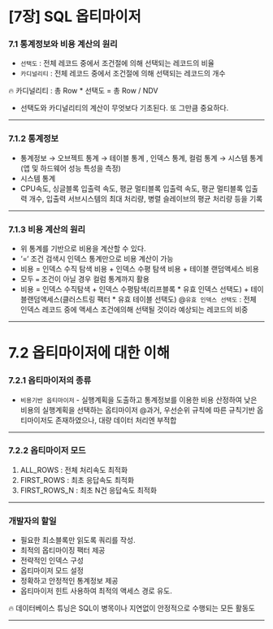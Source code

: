 # [7장] SQL 옵티마이저

### 7.1 통계정보와 비용 계산의 원리

- `선택도` : 전체 레코드 중에서 조건절에 의해 선택되는 레코드의 비율
- `카디널리티` : 전체 레코드 중에서 조건절에 의해 선택되는 레코드의 개수

<aside>
🔥 카디널리티 : 총 Row * 선택도 = 총 Row / NDV

</aside>

- 선택도와 카디널리티의 계산이 무엇보다 기초된다. 또 그만큼 중요하다.

---

### 7.1.2 통계정보

- 통계정보 → 오브젝트 통계 → 테이블 통계 , 인덱스 통계, 컬럼 통계
              →   시스템 통계(앱 및 하드웨어 성능 특성을 측정)
- 시스템 통계
- CPU속도, 싱글블록 입출력 속도, 평균 멀티블록 입출력 속도, 평균 멀티블록 입출력 개수, 입출력 서브시스템의 최대 처리량, 병렬 슬레이브의 평균 처리량 등을 기록

---

### 7.1.3 비용 계산의 원리

- 위 통계를 기반으로 비용을 계산할 수 있다.
- ‘=‘ 조건 검색시 인덱스 통계만으로 비용 계산이 가능
- 비용 = 인덱스 수직 탐색 비용 + 인덱스 수평 탐색 비용 + 테이블 랜덤액세스 비용
- 모두 `=` 조건이 아닐 경우 컬럼 통계까지 활용
- 비용 = 인덱스 수직탐색 + 인덱스 수평탐색(리프블록 * 유효 인덱스 선택도) + 테이블랜덤액세스(클러스트링 팩터 * 유효 테이블 선택도)
@`유효 인덱스 선택도` : 전체 인덱스 레코드 중에 액세스 조건에의해 선택될 것이라 예상되는 레코드의 비중

---

# 7.2 옵티마이저에 대한 이해

### 7.2.1 옵티마이저의 종류

- `비용기반 옵티마이저` - 실행계획을 도출하고 통계정보를 이용한 비용 산정하여 낮은 비용의 실행계획을 선택하는 옵티마이저
@과거, 우선순위 규칙에 따른 규칙기반 옵티마이저도 존재하였으나, 대량 데이터 처리엔 부적합

---

### 7.2.2 옵티마이저 모드

1. ALL_ROWS : 전체 처리속도 최적화
2. FIRST_ROWS : 최초 응답속도 최적화
3. FIRST_ROWS_N : 최초 N건 응답속도 최적화

---

### 개발자의 할일

- 필요한 최소블록만 읽도록 쿼리를 작성.
- 최적의 옵티마이징 팩터 제공
- 전략적인 인덱스 구성
- 옵티마이저 모드 설정
- 정확하고 안정적인 통계정보 제공
- 옵티마이저 힌트 사용하여 최적의 액세스 경로 유도.

<aside>
🔥 데이터베이스 튜닝은 SQL이 병목이나 지연없이 안정적으로 수행되는 모든 활동도

</aside>

---